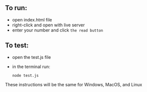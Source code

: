 ## To run:

* open index.html file
* right-click and open with live server
* enter your number and click `the read button`

## To test:

* open the test.js file
* in the terminal run:

    `node test.js`

These instructions will be the same for Windows, MacOS, and Linux